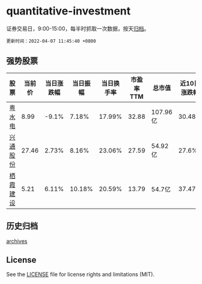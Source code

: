 # quantitative-investment

证券交易日，9:00-15:00，每半时抓取一次数据，按天[归档](archives)。

`更新时间：2022-04-07 11:45:40 +0800`

## 强势股票

|股票|当前价|当日涨跌幅|当日振幅|当日换手率|市盈率TTM|总市值|近10日涨跌幅|
|----|----|----|----|----|----|----|----|
|[粤水电](https://xueqiu.com/S/SZ002060)|8.99|-9.1%|7.18%|17.99%|32.88|107.96亿|30.48%|
|[兴通股份](https://xueqiu.com/S/SH603209)|27.46|2.73%|8.16%|23.06%|27.59|54.92亿|27.6%|
|[栖霞建设](https://xueqiu.com/S/SH600533)|5.21|6.11%|10.18%|20.59%|13.79|54.7亿|37.47%|

## 历史归档

[archives](archives)

## License

See the [LICENSE](LICENSE) file for license rights and limitations (MIT).